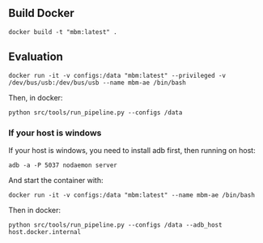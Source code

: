 ## Build Docker

```
docker build -t "mbm:latest" .
```

## Evaluation

```
docker run -it -v configs:/data "mbm:latest" --privileged -v /dev/bus/usb:/dev/bus/usb --name mbm-ae /bin/bash
```

Then, in docker:
```
python src/tools/run_pipeline.py --configs /data
```

### If your host is windows

If your host is windows, you need to install adb first, then running on host:

```
adb -a -P 5037 nodaemon server
```

And start the container with:

```
docker run -it -v configs:/data "mbm:latest" --name mbm-ae /bin/bash
```

Then in docker:
```
python src/tools/run_pipeline.py --configs /data --adb_host host.docker.internal
```
